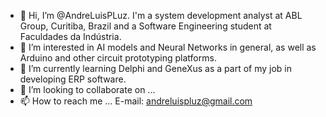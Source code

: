 - 👋 Hi, I’m @AndreLuisPLuz. I'm a system development analyst at ABL Group, Curitiba, Brazil and a Software Engineering student at Faculdades da Indústria.
- 👀 I’m interested in AI models and Neural Networks in general, as well as Arduino and other circuit prototyping platforms.
- 🌱 I’m currently learning Delphi and GeneXus as a part of my job in developing ERP software.
- 💞️ I’m looking to collaborate on ...
- 📫 How to reach me ...
E-mail: andreluispluz@gmail.com

<!---
AndreLuisPLuz/AndreLuisPLuz is a ✨ special ✨ repository because its `README.md` (this file) appears on your GitHub profile.
You can click the Preview link to take a look at your changes.
--->
